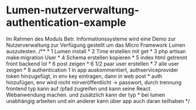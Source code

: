 # Lumen-nutzerverwaltung-authentication-example
Im Rahmen des Moduls Betr. Informationssysteme wird eine Demo zur Nutzerverwaltung zur Verfügung gestellt um das Micro Framework Lumen auszutesten. /**  * 1 Lumen install  * 2 Time erstellen mit get  * 3 php artisan make:migration User  * 4 Schema erstellen kopieren  * 5 index html getrennt front backend lol  * 6 post zeigen  * 6 1/2 paar user erstellen  * 7 alle user zeigen  * 8 authentication 1 in app auskommentiert, authserviceprovider token hinzugefügt, in env key eintragen, dann in web post   * auth hinzufügen, env wird nicht mirveröffentlicht -> passwort, durch trennung frontend typ kann auf /pfad zugreifen und kann seine React Webanwendung machen. und zusätzlich kann der typ   * bei lumen unabhängig arbeiten und ein anderer kann über app auch daran teilhaben   */
